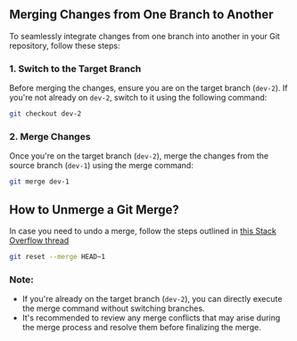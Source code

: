 ## Merging Changes from One Branch to Another

To seamlessly integrate changes from one branch into another in your Git repository, follow these steps:

### 1. Switch to the Target Branch

Before merging the changes, ensure you are on the target branch (`dev-2`). If you're not already on `dev-2`, switch to it using the following command:

```bash
git checkout dev-2
```

### 2. Merge Changes

Once you're on the target branch (`dev-2`), merge the changes from the source branch (`dev-1`) using the merge command:

```bash
git merge dev-1
```

## How to Unmerge a Git Merge?

In case you need to undo a merge, follow the steps outlined in [this Stack Overflow thread](https://stackoverflow.com/questions/28932515/how-to-unmerge-a-git-merge)

```bash
git reset --merge HEAD~1
```

### Note:

- If you're already on the target branch (`dev-2`), you can directly execute the merge command without switching branches.
- It's recommended to review any merge conflicts that may arise during the merge process and resolve them before finalizing the merge.
